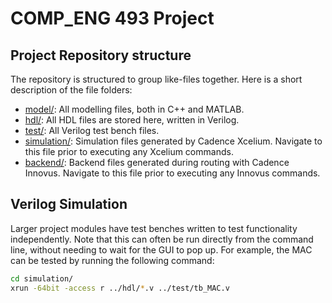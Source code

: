 # COMP_ENG 493 Project

## Project Repository structure
The repository is structured to group like-files together. Here is a short description of the file folders:
 * [model/](./model): All modelling files, both in C++ and MATLAB.
 * [hdl/](./hdl): All HDL files are stored here, written in Verilog.
 * [test/](./test): All Verilog test bench files.
 * [simulation/](./simulation): Simulation files generated by Cadence Xcelium. Navigate to this file prior to executing any Xcelium commands.
 * [backend/](./backend): Backend files generated during routing with Cadence Innovus. Navigate to this file prior to executing any Innovus commands.

## Verilog Simulation
Larger project modules have test benches written to test functionality independently. Note that this can often be run directly from the command line, without needing to wait for the GUI to pop up. For example, the MAC can be tested by running the following command:
```bash
cd simulation/
xrun -64bit -access r ../hdl/*.v ../test/tb_MAC.v
```
